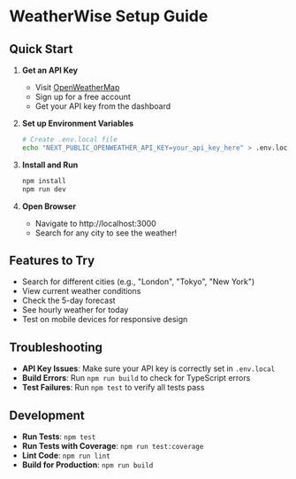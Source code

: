 # WeatherWise Setup Guide

## Quick Start

1. **Get an API Key**
   - Visit [OpenWeatherMap](https://openweathermap.org/api)
   - Sign up for a free account
   - Get your API key from the dashboard

2. **Set up Environment Variables**
   ```bash
   # Create .env.local file
   echo "NEXT_PUBLIC_OPENWEATHER_API_KEY=your_api_key_here" > .env.local
   ```

3. **Install and Run**
   ```bash
   npm install
   npm run dev
   ```

4. **Open Browser**
   - Navigate to http://localhost:3000
   - Search for any city to see the weather!

## Features to Try

- Search for different cities (e.g., "London", "Tokyo", "New York")
- View current weather conditions
- Check the 5-day forecast
- See hourly weather for today
- Test on mobile devices for responsive design

## Troubleshooting

- **API Key Issues**: Make sure your API key is correctly set in `.env.local`
- **Build Errors**: Run `npm run build` to check for TypeScript errors
- **Test Failures**: Run `npm test` to verify all tests pass

## Development

- **Run Tests**: `npm test`
- **Run Tests with Coverage**: `npm run test:coverage`
- **Lint Code**: `npm run lint`
- **Build for Production**: `npm run build`
